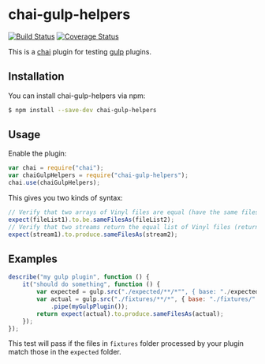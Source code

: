 # chai-gulp-helpers

[![Build Status](https://travis-ci.org/jussi-kalliokoski/chai-gulp-helpers.svg?branch=master)](https://travis-ci.org/jussi-kalliokoski/chai-gulp-helpers)
[![Coverage Status](https://img.shields.io/coveralls/jussi-kalliokoski/chai-gulp-helpers.svg)](https://coveralls.io/r/jussi-kalliokoski/chai-gulp-helpers)

This is a [chai](http://chaijs.com/) plugin for testing [gulp](http://gulpjs.com/) plugins.

## Installation

You can install chai-gulp-helpers via npm:

```bash
$ npm install --save-dev chai-gulp-helpers
```

## Usage

Enable the plugin:

```javascript
var chai = require("chai");
var chaiGulpHelpers = require("chai-gulp-helpers");
chai.use(chaiGulpHelpers);
```

This gives you two kinds of syntax:

```javascript
// Verify that two arrays of Vinyl files are equal (have the same files with same content):
expect(fileList1).to.be.sameFilesAs(fileList2);
// Verify that two streams return the equal list of Vinyl files (returns a promise)
expect(stream1).to.produce.sameFilesAs(stream2);
```

## Examples

```javascript
describe("my gulp plugin", function () {
    it("should do something", function () {
        var expected = gulp.src("./expected/**/*"", { base: "./expected/" });
        var actual = gulp.src("./fixtures/**/*", { base: "./fixtures/" })
            .pipe(myGulpPlugin());
        return expect(actual).to.produce.sameFilesAs(actual);
    });
});
```

This test will pass if the files in `fixtures` folder processed by your plugin match those in the `expected` folder.
